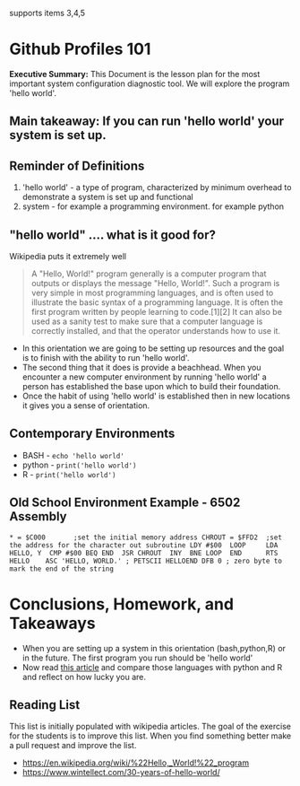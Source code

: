 
supports items 3,4,5


# Github Profiles 101
**Executive Summary:** This Document is the lesson plan for the most important system configuration diagnostic tool. We will explore the program 'hello world'.

## Main takeaway: If you can run 'hello world' your system is set up.

## Reminder of Definitions
1. 'hello world' - a type of program, characterized by minimum overhead to demonstrate a system is set up and functional
2. system - for example a programming environment. for example python

## "hello world" .... what is it good for?
Wikipedia puts it extremely well
> A "Hello, World!" program generally is a computer program that outputs or displays the message "Hello, World!". Such a program is very simple in most programming languages, and is often used to illustrate the basic syntax of a programming language. It is often the first program written by people learning to code.[1][2] It can also be used as a sanity test to make sure that a computer language is correctly installed, and that the operator understands how to use it.

* In this orientation we are going to be setting up resources and the goal is to finish with the ability to run 'hello world'.
* The second thing that it does is provide a beachhead. When you encounter a new computer environment by running 'hello world' a person has established the base upon which to build their foundation.
* Once the habit of using 'hello world' is established then in new locations it gives you a sense of orientation.


## Contemporary Environments
* BASH - `echo 'hello world'`
* python - `print('hello world')`
* R - `print('hello world')`

## Old School Environment Example - 6502 Assembly
`* = $C000       ;set the initial memory address
CHROUT = $FFD2  ;set the address for the character out subroutine
         LDY #$00 
LOOP     LDA HELLO, Y 
         CMP #$00
         BEQ END 
         JSR CHROUT 
         INY 
         BNE LOOP 
END      RTS
HELLO    ASC 'HELLO, WORLD.' ; PETSCII
HELLOEND DFB 0 ; zero byte to mark the end of the string `


# Conclusions, Homework, and Takeaways
* When you are setting up a system in this orientation (bash,python,R) or in the future. The first program you run should be 'hello world'
* Now read [this article](https://www.wintellect.com/30-years-of-hello-world/) and compare those languages with python and R and reflect on how lucky you are.



## Reading List
This list is initially populated with wikipedia articles. The goal of the exercise for the students is to improve this list. When you find something better make a pull request and improve the list.
* https://en.wikipedia.org/wiki/%22Hello,_World!%22_program
* https://www.wintellect.com/30-years-of-hello-world/
